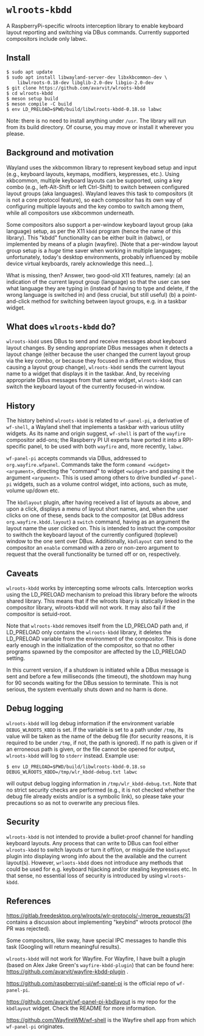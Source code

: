 # `wlroots-kbdd`

A RaspberryPi-specific wlroots interception library to enable
keyboard layout reporting and switching via DBus commands.
Currently supported compositors include only labwc.

## Install
```
$ sudo apt update
$ sudo apt install libwayland-server-dev libxkbcommon-dev \
    libwlroots-0.18-dev libglib-2.0-dev libgio-2.0-dev
$ git clone https://github.com/avarvit/wlroots-kbdd
$ cd wlroots-kbdd
$ meson setup build
$ meson compile -C build
$ env LD_PRELOAD=$PWD/build/libwlroots-kbdd-0.18.so labwc
```
Note: there is no need to install anything under `/usr`. The library
will run from its build directory. Of course, you may move or install
it wherever you please.

## Background and motivation
Wayland uses the xkbcommon library to represent keyboad setup and
input (e.g., keyboard layouts, keymaps, modifiers, keypresses, etc.). 
Using xkbcommon, multiple keyboard layouts can be supported, using a
key combo (e.g., left-Alt-Shift or left Ctrl-Shift) to switch between
configured layout groups (aka languages). Wayland leaves this task to
compositors (it is not a core protocol feature), so each compositor
has its own way of configuring multiple layouts and the key combo
to switch among them, while all compositors use xkbcommon underneath.

Some compositors also support a per-window keyboard layout group
(aka language) setup, as per the X11 `kbdd` program (hence the name
of this library). This "kbdd" functionality can be either built in
(labwc), or implemented by means of a plugin (wayfire). [Note that
a per-window layout group setup is a *huge* time saver when working
in multiple languages; unfortunately, today's desktop environments,
probably influenced by mobile device virtual keyboards, rarely
acknowledge this need...].

What is missing, then? Answer, two good-old X11 features, namely:
(a) an indication of the current layout group (language) so that
the user can see what language they are typing in (instead of having
to type and delete, if the wrong language is switched in) and
(less crucial, but still useful) (b) a point-and-click method for
switching between layout groups, e.g. in a taskbar widget.

## What does `wlroots-kbdd` do?
`wlroots-kbdd` uses DBus to send and receive messages about keyboard
layout changes. By sending appropriate DBus messages when it detects
a layout change (either because the user changed the current layout
group via the key combo, or because they focused in a different window,
thus causing a layout group change), `wlroots-kbdd` sends the current
layout name to a widget that displays it in the taskbar. And, by
receiving appropriate DBus messages from that same widget,
`wlroots-kbdd` can switch the keyboard layout of the currently
focused-in window.

## History
The history behind `wlroots-kbdd` is related to `wf-panel-pi`, a
derivative of `wf-shell`, a Wayland shell that implements a taskbar
with various utility widgets. As its name and origin suggest,
`wf-shell` is part of the `wayfire` compositor add-ons; the
Raspberry PI UI experts have ported it into a RPI-specific
panel, to be used with both `wayfire` and, more recently, `labwc`.

`wf-panel-pi` accepts commands via DBus, addressed to
`org.wayfire.wfpanel`. Commands take the form `command <widget>
<argument>`, directing the "command" to widget `<widget>`
and passing it the argument `<argument>`. This is used among others
to drive bundled `wf-panel-pi` widgets, such as a volume control
widget, into actions, such as mute, volume up/down etc.

The `kbdlayout` plugin, after having received a list of layouts as
above, and upon a click, displays a menu of layout short names, and,
when the user clicks on one of these, sends back to the compositor
(at DBus address `org.wayfire.kbdd.layout`) a `switch` command,
having as an argument the layout name the user clicked on. This is
intended to instruct the compositor to swithch the keyboard layout
of the currently configured (toplevel) window to the one sent over
DBus. Additionally, `kbdlayout` can send to the compositor an
`enable` command with a zero or non-zero argument to request that
the overall functionality be turned off or on, respectively.

## Caveats
`wlroots-kbdd` works by intercepting some wlroots calls. Interception
works using the LD_PRELOAD mechanism to preload this library before
the wlroots shared library. This means that if the wlroots libary is
statically linked in the compositor library, wlroots-kbdd will not
work. It may also fail if the compositor is setuid-root.

Note that `wlroots-kbdd` removes itself from the LD_PRELOAD path and,
if LD_PRELOAD only contains the `wlroots-kbdd` library, it deletes
the LD_PRELOAD variable from the environment of the compositor. This
is done early enough in the initialization of the compositor, so that
no other programs spawned by the compositor are affected by the
LD_PRELOAD setting.

In this current version, if a shutdown is initiated while a DBus
message is sent and before a few milliseconds (the timeout), the
shotdown may hung for 90 seconds waiting for the DBus session to
terminate. This is not serious, the system eventually shuts down
and no harm is done.

## Debug logging
`wlroots-kbdd` will log debug information if the environment
variable `DEBUG_WLROOTS_KBDD` is set. If the variable is set
to a path under `/tmp`, its value will be taken as the name
of the debug file (for security reasons, it is required to be
under `/tmp`, if not, the path is ignored). If no path is given
or if an erroneous path is given, or the file cannot be opened
for output, `wlroots-kbdd` will log to `stderr` instead.
Example use:
```
$ env LD_PRELOAD=$PWD/build/libwlroots-kbdd-0.18.so DEBUG_WLROOTS_KBDD=/tmp/wlr_kbdd-debug.txt labwc
```
will output debug logging information in `/tmp/wlr_kbdd-debug.txt`.
Note that no strict security checks are performed (e.g., it is not
checked whether the debug file already exists and/or is a symbolic
link), so please take your precautions so as not to overwrite any
precious files.

## Security
`wlroots-kbdd` is not intended to provide a bullet-proof channel for
handling keyboard layouts. Any process that can write to DBus can
fool either `wlroots-kbdd` to switch layouts or turn it off/on, or
misguide the `kbdlayout` plugin into displaying wrong info about
the the available and the current layout(s). However, `wrloots-kbdd`
does not introduce any methods that could be used for e.g. keyboard
hijacking and/or stealing keypresses etc. In that sense, no essential
loss of security is introduced by using `wlroots-kbdd`.

## References
https://gitlab.freedesktop.org/wlroots/wlr-protocols/-/merge_requests/31
contains a discussion about implementing "keybind" wlroots protocol (the
PR was rejected).

Some compositors, like sway, have special IPC messages to handle this task
(Googling will return meaningful results).

`wlroots-kbdd` will not work for Wayfire. For Wayfire, I have built a
plugin (based on Alex Jake Green's `wayfire-kbdd-plugin`) that can be
found here: https://github.com/avarvit/wayfire-kbdd-plugin .

https://github.com/raspberrypi-ui/wf-panel-pi is the official repo of
`wf-panel-pi`.

https://github.com/avarvit/wf-panel-pi-kbdlayout is my repo for the
`kbdlayout` widget. Check the README for more information.

https://github.com/WayfireWM/wf-shell is the Wayfire shell app from which
`wf-panel-pi` originates.
